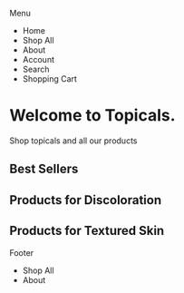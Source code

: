 Menu
- Home
- Shop All
- About
- Account
- Search 
- Shopping Cart

# Welcome to Topicals.
Shop topicals and all our products

## Best Sellers

## Products for Discoloration

## Products for Textured Skin

Footer
- Shop All
- About
